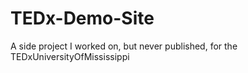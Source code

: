 # TEDx-Demo-Site
A side project I worked on, but never published, for the TEDxUniversityOfMississippi
